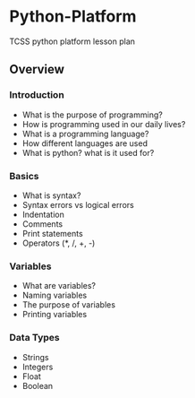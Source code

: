 # Python-Platform

TCSS python platform lesson plan

## Overview

### Introduction

- What is the purpose of programming?
- How is programming used in our daily lives?
- What is a programming language?
- How different languages are used
- What is python? what is it used for?

### Basics

- What is syntax?
- Syntax errors vs logical errors
- Indentation
- Comments
- Print statements
- Operators (\*, /, +, -)

### Variables

- What are variables?
- Naming variables
- The purpose of variables
- Printing variables

### Data Types

- Strings
- Integers
- Float
- Boolean
